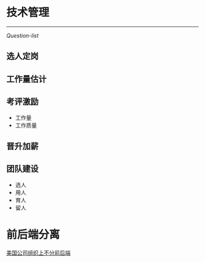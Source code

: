 技术管理
=
---
*Question-list*

选人定岗
-
工作量估计
-
考评激励
-
- 工作量  
- 工作质量  

晋升加薪
-
团队建设
-
- 选人  
- 用人  
- 育人  
- 留人

# 前后端分离

[美国公司组织上不分前后端](frontback.md "只有中国公司分前后端团队")  



